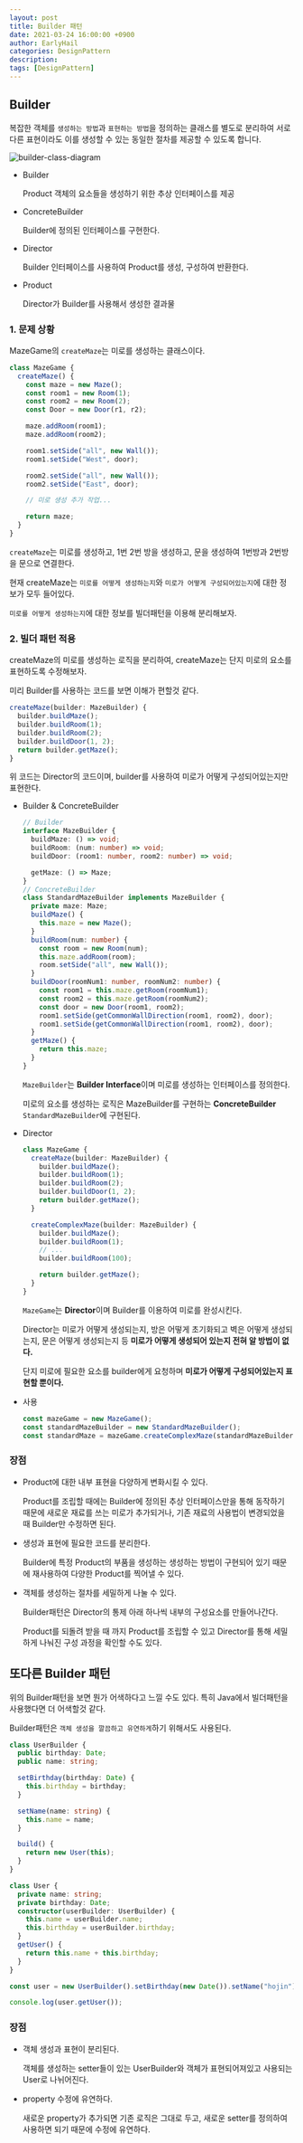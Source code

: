 ```yaml
---
layout: post
title: Builder 패턴
date: 2021-03-24 16:00:00 +0900
author: EarlyHail
categories: DesignPattern
description:
tags: [DesignPattern]
---
```


## Builder

복잡한 객체를 `생성하는 방법`과 `표현하는 방법`을 정의하는 클래스를 별도로 분리하여 서로 다른 표현이라도 이를 생성할 수 있는 동일한 절차를 제공할 수 있도록 합니다.

![builder-class-diagram](/assets/posts/DesignPattern/Builder/img1.png)

- Builder

  Product 객체의 요소들을 생성하기 위한 추상 인터페이스를 제공

- ConcreteBuilder

  Builder에 정의된 인터페이스를 구현한다.

- Director

  Builder 인터페이스를 사용하여 Product를 생성, 구성하여 반환한다.

- Product

  Director가 Builder를 사용해서 생성한 결과물

### 1. 문제 상황

MazeGame의 `createMaze`는 미로를 생성하는 클래스이다.

```typescript
class MazeGame {
  createMaze() {
    const maze = new Maze();
    const room1 = new Room(1);
    const room2 = new Room(2);
    const Door = new Door(r1, r2);

    maze.addRoom(room1);
    maze.addRoom(room2);

    room1.setSide("all", new Wall());
    room1.setSide("West", door);

    room2.setSide("all", new Wall());
    room2.setSide("East", door);

    // 미로 생성 추가 작업...

    return maze;
  }
}
```

`createMaze`는 미로를 생성하고, 1번 2번 방을 생성하고, 문을 생성하여 1번방과 2번방을 문으로 연결한다.

현재 createMaze는 `미로를 어떻게 생성하는지`와 `미로가 어떻게 구성되어있는지`에 대한 정보가 모두 들어있다.

`미로를 어떻게 생성하는지`에 대한 정보를 빌더패턴을 이용해 분리해보자.

### 2. 빌더 패턴 적용

createMaze의 미로를 생성하는 로직을 분리하여, createMaze는 단지 미로의 요소를 표현하도록 수정해보자.

미리 Builder를 사용하는 코드를 보면 이해가 편할것 같다.

```typescript
createMaze(builder: MazeBuilder) {
  builder.buildMaze();
  builder.buildRoom(1);
  builder.buildRoom(2);
  builder.buildDoor(1, 2);
  return builder.getMaze();
}
```

위 코드는 Director의 코드이며, builder를 사용하여 미로가 어떻게 구성되어있는지만 표현한다.

- Builder & ConcreteBuilder

  ```typescript
  // Builder
  interface MazeBuilder {
    buildMaze: () => void;
    buildRoom: (num: number) => void;
    buildDoor: (room1: number, room2: number) => void;

    getMaze: () => Maze;
  }
  // ConcreteBuilder
  class StandardMazeBuilder implements MazeBuilder {
    private maze: Maze;
    buildMaze() {
      this.maze = new Maze();
    }
    buildRoom(num: number) {
      const room = new Room(num);
      this.maze.addRoom(room);
      room.setSide("all", new Wall());
    }
    buildDoor(roomNum1: number, roomNum2: number) {
      const room1 = this.maze.getRoom(roomNum1);
      const room2 = this.maze.getRoom(roomNum2);
      const door = new Door(room1, room2);
      room1.setSide(getCommonWallDirection(room1, room2), door);
      room1.setSide(getCommonWallDirection(room1, room2), door);
    }
    getMaze() {
      return this.maze;
    }
  }
  ```

  `MazeBuilder`는 **Builder Interface**이며 미로를 생성하는 인터페이스를 정의한다.

  미로의 요소를 생성하는 로직은 MazeBuilder를 구현하는 **ConcreteBuilder** `StandardMazeBuilder`에 구현된다.

- Director

  ```typescript
  class MazeGame {
    createMaze(builder: MazeBuilder) {
      builder.buildMaze();
      builder.buildRoom(1);
      builder.buildRoom(2);
      builder.buildDoor(1, 2);
      return builder.getMaze();
    }

    createComplexMaze(builder: MazeBuilder) {
      builder.buildMaze();
      builder.buildRoom(1);
      // ...
      builder.buildRoom(100);

      return builder.getMaze();
    }
  }
  ```

  `MazeGame`는 **Director**이며 Builder를 이용하여 미로를 완성시킨다.

  Director는 미로가 어떻게 생성되는지, 방은 어떻게 초기화되고 벽은 어떻게 생성되는지, 문은 어떻게 생성되는지 등 **미로가 어떻게 생성되어 있는지 전혀 알 방법이 없다.**

  단지 미로에 필요한 요소를 builder에게 요청하며 **미로가 어떻게 구성되어있는지 표현할 뿐이다.**

- 사용

  ```typescript
  const mazeGame = new MazeGame();
  const standardMazeBuilder = new StandardMazeBuilder();
  const standardMaze = mazeGame.createComplexMaze(standardMazeBuilder);
  ```

### 장점

- Product에 대한 내부 표현을 다양하게 변화시킬 수 있다.

  Product를 조립할 때에는 Builder에 정의된 추상 인터페이스만을 통해 동작하기 때문에 새로운 재료를 쓰는 미로가 추가되거나, 기존 재료의 사용법이 변경되었을 때 Builder만 수정하면 된다.

- 생성과 표현에 필요한 코드를 분리한다.

  Builder에 특정 Product의 부품을 생성하는 생성하는 방법이 구현되어 있기 때문에 재사용하여 다양한 Product를 찍어낼 수 있다.

- 객체를 생성하는 절차를 세밀하게 나눌 수 있다.

  Builder패턴은 Director의 통제 아래 하나씩 내부의 구성요소를 만들어나간다.

  Product를 되돌려 받을 때 까지 Product를 조립할 수 있고 Director를 통해 세밀하게 나눠진 구성 과정을 확인할 수도 있다.

## 또다른 Builder 패턴

위의 Builder패턴을 보면 뭔가 어색하다고 느낄 수도 있다. 특히 Java에서 빌더패턴을 사용했다면 더 어색할것 같다.

Builder패턴은 `객체 생성을 깔끔하고 유연하게`하기 위해서도 사용된다.

```typescript
class UserBuilder {
  public birthday: Date;
  public name: string;

  setBirthday(birthday: Date) {
    this.birthday = birthday;
  }

  setName(name: string) {
    this.name = name;
  }

  build() {
    return new User(this);
  }
}

class User {
  private name: string;
  private birthday: Date;
  constructor(userBuilder: UserBuilder) {
    this.name = userBuilder.name;
    this.birthday = userBuilder.birthday;
  }
  getUser() {
    return this.name + this.birthday;
  }
}

const user = new UserBuilder().setBirthday(new Date()).setName("hojin").build();

console.log(user.getUser());
```

### 장점

- 객체 생성과 표현이 분리된다.

  객체를 생성하는 setter들이 있는 UserBuilder와 객체가 표현되어져있고 사용되는 User로 나뉘어진다.

- property 수정에 유연하다.

  새로운 property가 추가되면 기존 로직은 그대로 두고, 새로운 setter를 정의하여 사용하면 되기 때문에 수정에 유연하다.
